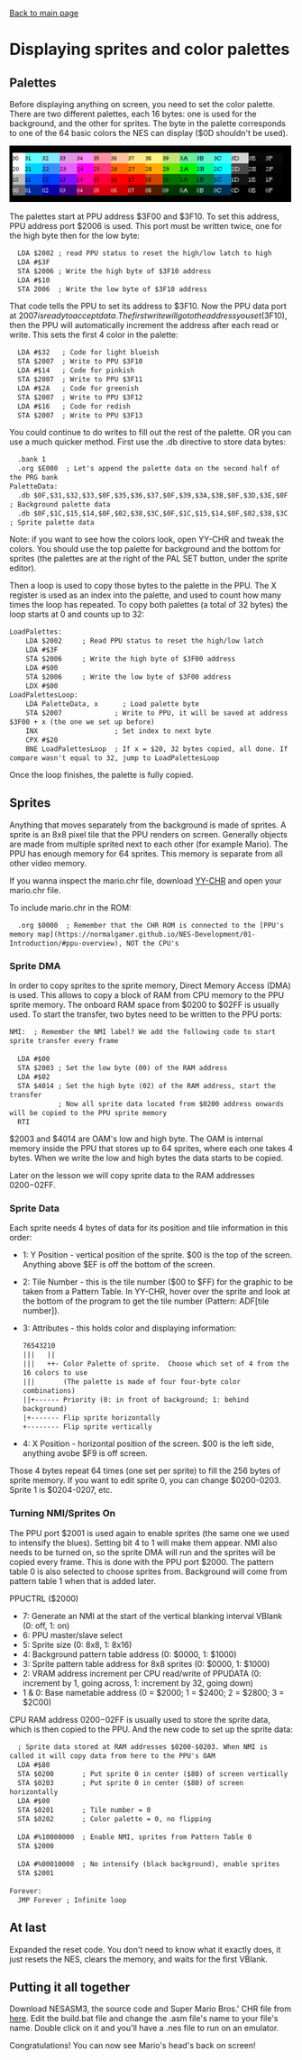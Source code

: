 [Back to main page](https://normalgamer.github.io/NES-Development/)

# Displaying sprites and color palettes

## Palettes

Before displaying anything on screen, you need to set the color palette. There are two different palettes, each 16 bytes: one is used for the background, and the other for sprites. The byte in the palette corresponds to one of the 64 basic colors the NES can display ($0D shouldn't be used).

![NES palette](https://github.com/normalgamer/NES-Development/blob/gh-pages/04-Displaying_sprites/palette.png)

The palettes start at PPU address $3F00 and $3F10. To set this address, PPU address port $2006 is used. This port must be written twice, one for the high byte then for the low byte:

```
  LDA $2002 ; read PPU status to reset the high/low latch to high
  LDA #$3F
  STA $2006 ; Write the high byte of $3F10 address
  LDA #$10
  STA 2006  ; Write the low byte of $3F10 address
```

That code tells the PPU to set its address to $3F10. Now the PPU data port at $2007 is ready to accept data. The first write will go to the address you set ($3F10), then the PPU will automatically increment the address after each read or write. This sets the first 4 color in the palette:

```
  LDA #$32   ; Code for light blueish
  STA $2007  ; Write to PPU $3F10
  LDA #$14   ; Code for pinkish
  STA $2007  ; Write to PPU $3F11
  LDA #$2A   ; Code for greenish
  STA $2007  ; Write to PPU $3F12
  LDA #$16   ; Code for redish
  STA $2007  ; Write to PPU $3F13
```

You could continue to do writes to fill out the rest of the palette. OR you can use a much quicker method. First use the .db directive to store data bytes:

```
  .bank 1
  .org $E000  ; Let's append the palette data on the second half of the PRG bank
PaletteData:
  .db $0F,$31,$32,$33,$0F,$35,$36,$37,$0F,$39,$3A,$3B,$0F,$3D,$3E,$0F ; Background palette data
  .db $0F,$1C,$15,$14,$0F,$02,$38,$3C,$0F,$1C,$15,$14,$0F,$02,$38,$3C ; Sprite palette data
```

Note: if you want to see how the colors look, open YY-CHR and tweak the colors. You should use the top palette for background and the bottom for sprites (the palettes are at the right of the PAL SET button, under the sprite editor). 

Then a loop is used to copy those bytes to the palette in the PPU. The X register is used as an index into the palette, and used to count how many times the loop has repeated. To copy both palettes (a total of 32 bytes) the loop starts at 0 and counts up to 32:

```
LoadPalettes:
	LDA $2002	  ; Read PPU status to reset the high/low latch
	LDA #$3F
	STA $2006	  ; Write the high byte of $3F00 address
	LDA #$00
	STA $2006	  ; Write the low byte of $3F00 address
	LDX #$00
LoadPalettesLoop:
	LDA PaletteData, x		; Load palette byte
	STA $2007             ; Write to PPU, it will be saved at address $3F00 + x (the one we set up before)
	INX                   ; Set index to next byte
	CPX #$20            
	BNE LoadPalettesLoop  ; If x = $20, 32 bytes copied, all done. If compare wasn't equal to 32, jump to LoadPalettesLoop

```

Once the loop finishes, the palette is fully copied.

## Sprites

Anything that moves separately from the background is made of sprites. A sprite is an 8x8 pixel tile that the PPU renders on screen. Generally objects are made from multiple sprited next to each other (for example Mario). The PPU has enough memory for 64 sprites. This memory is separate from all other video memory.

If you wanna inspect the mario.chr file, download [YY-CHR](https://www.smwcentral.net/?p=section&a=details&id=22338) and open your mario.chr file.

To include mario.chr in the ROM:

```
  .org $0000  ; Remember that the CHR ROM is connected to the [PPU's memory map](https://normalgamer.github.io/NES-Development/01-Introduction/#ppu-overview), NOT the CPU's
```

### Sprite DMA

In order to copy sprites to the sprite memory, Direct Memory Access (DMA) is used. This allows to copy a block of RAM from CPU memory to the PPU sprite memory. The onboard RAM space from $0200 to $02FF is usually used. To start the transfer, two bytes need to be written to the PPU ports:

```
NMI:  ; Remember the NMI label? We add the following code to start sprite transfer every frame

  LDA #$00
  STA $2003 ; Set the low byte (00) of the RAM address
  LDA #$02
  STA $4014 ; Set the high byte (02) of the RAM address, start the transfer
            ; Now all sprite data located from $0200 address onwards will be copied to the PPU sprite memory
  RTI
```

$2003 and $4014 are OAM's low and high byte. The OAM is internal memory inside the PPU that stores up to 64 sprites, where each one takes 4 bytes. When we write the low and high bytes the data starts to be copied.

Later on the lesson we will copy sprite data to the RAM addresses $0200-$02FF.

### Sprite Data

Each sprite needs 4 bytes of data for its position and tile information in this order:

- 1: Y Position - vertical position of the sprite. $00 is the top of the screen. Anything above $EF is off the bottom of the screen.

- 2: Tile Number - this is the tile number ($00 to $FF) for the graphic to be taken from a Pattern Table. In YY-CHR, hover over the sprite and look at the bottom of the program to get the tile number (Pattern: ADF[tile number]).

- 3: Attributes - this holds color and displaying information:
  ```
  76543210
  |||   ||
  |||   ++- Color Palette of sprite.  Choose which set of 4 from the 16 colors to use
  |||		(The palette is made of four four-byte color combinations)
  ||+------ Priority (0: in front of background; 1: behind background)
  |+------- Flip sprite horizontally
  +-------- Flip sprite vertically
  ```

- 4: X Position - horizontal position of the screen. $00 is the left side, anything avobe $F9 is off screen.

Those 4 bytes repeat 64 times (one set per sprite) to fill the 256 bytes of sprite memory. If you want to edit sprite 0, you can change $0200-0203. Sprite 1 is $0204-0207, etc.

### Turning NMI/Sprites On

The PPU port $2001 is used again to enable sprites (the same one we used to intensify the blues). Setting bit 4 to 1 will make them appear. NMI also needs to be turned on, so the sprite DMA will run and the sprites will be copied every frame. This is done with the PPU port $2000. The pattern table 0 is also selected to choose sprites from. Background will come from pattern table 1 when that is added later.

PPUCTRL ($2000)
- 7: Generate an NMI at the start of the vertical blanking interval VBlank (0: off, 1: on)
- 6: PPU master/slave select
- 5: Sprite size (0: 8x8, 1: 8x16)
- 4: Background pattern table address (0: $0000, 1: $1000)
- 3: Sprite pattern table address for 8x8 sprites (0: $0000, 1: $1000)
- 2: VRAM address increment per CPU read/write of PPUDATA (0: increment by 1, going across, 1: increment by 32, going down)
- 1 & 0: Base nametable address (0 = $2000; 1 = $2400; 2 = $2800; 3 = $2C00)

CPU RAM address $0200-$02FF is usually used to store the sprite data, which is then copied to the PPU. And the new code to set up the sprite data:

```
  ; Sprite data stored at RAM addresses $0200-$0203. When NMI is called it will copy data from here to the PPU's OAM
  LDA #$80
  STA $0200       ; Put sprite 0 in center ($80) of screen vertically
  STA $0203       ; Put sprite 0 in center ($80) of screen horizontally
  LDA #$00
  STA $0201       ; Tile number = 0
  STA $0202       ; Color palette = 0, no flipping
  
  LDA #%10000000  ; Enable NMI, sprites from Pattern Table 0
  STA $2000
  
  LDA #%00010000  ; No intensify (black background), enable sprites
  STA $2001

Forever:
  JMP Forever ; Infinite loop
```

## At last

Expanded the reset code. You don't need to know what it exactly does, it just resets the NES, clears the memory, and waits for the first VBlank.

## Putting it all together

Download NESASM3, the source code and Super Mario Bros.' CHR file from [here](https://github.com/normalgamer/NES-Development/raw/gh-pages/04-Displaying_sprites/sprites.zip). Edit the build.bat file and change the .asm file's name to your file's name. Double click on it and you'll have a .nes file to run on an emulator.

Congratulations! You can now see Mario's head's back on screen!
